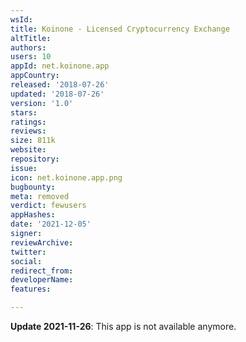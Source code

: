 ```yaml
---
wsId: 
title: Koinone - Licensed Cryptocurrency Exchange
altTitle: 
authors: 
users: 10
appId: net.koinone.app
appCountry: 
released: '2018-07-26'
updated: '2018-07-26'
version: '1.0'
stars: 
ratings: 
reviews: 
size: 811k
website: 
repository: 
issue: 
icon: net.koinone.app.png
bugbounty: 
meta: removed
verdict: fewusers
appHashes: 
date: '2021-12-05'
signer: 
reviewArchive: 
twitter: 
social: 
redirect_from: 
developerName: 
features: 

---
```


**Update 2021-11-26**: This app is not available anymore.

